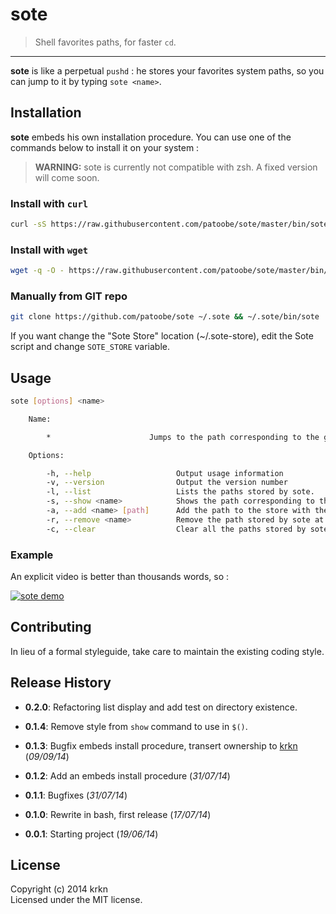 # sote

> Shell favorites paths, for faster `cd`.

---

**sote** is like a perpetual `pushd` : he stores your favorites system paths, so you can jump to it by typing `sote <name>`.

## Installation
**sote** embeds his own installation procedure. You can use one of the commands below to install it on your system :

> **WARNING:** sote is currently not compatible with zsh. A fixed version will come soon.

### Install with `curl`


```bash
curl -sS https://raw.githubusercontent.com/patoobe/sote/master/bin/sote | bash
```

### Install with `wget`

```bash
wget -q -O - https://raw.githubusercontent.com/patoobe/sote/master/bin/sote | bash
```

### Manually from GIT repo

```bash
git clone https://github.com/patoobe/sote ~/.sote && ~/.sote/bin/sote
```

If you want change the "Sote Store" location (~/.sote-store), edit the Sote script and change `SOTE_STORE` variable.


## Usage

```bash
sote [options] <name>

    Name:

        *                      Jumps to the path corresponding to the given name.

    Options:

        -h, --help                   Output usage information
        -v, --version                Output the version number
        -l, --list                   Lists the paths stored by sote.
        -s, --show <name>            Shows the path corresponding to the given name.
        -a, --add <name> [path]      Add the path to the store with the given name. If no path is given, use current path.
        -r, --remove <name>          Remove the path stored by sote at the given name.
        -c, --clear                  Clear all the paths stored by sote. Ask for confirmation before acting.
```

### Example

An explicit video is better than thousands words, so :

[![sote demo](https://asciinema.org/a/an6t4njn5tse2t227i843zgsa.png)](https://asciinema.org/a/an6t4njn5tse2t227i843zgsa?autoplay=1)

## Contributing

In lieu of a formal styleguide, take care to maintain the existing coding style.

## Release History

* **0.2.0**: Refactoring list display and add test on directory existence.

* **0.1.4**: Remove style from `show` command to use in `$()`.
* **0.1.3**: Bugfix embeds install procedure, transert ownership to [krkn](https://github.com/krkn) (*09/09/14*)
* **0.1.2**: Add an embeds install procedure (*31/07/14*)
* **0.1.1**: Bugfixes (*31/07/14*)
* **0.1.0**: Rewrite in bash, first release (*17/07/14*)
* **0.0.1**: Starting project (*19/06/14*)

## License

Copyright (c) 2014 krkn  
Licensed under the MIT license.
